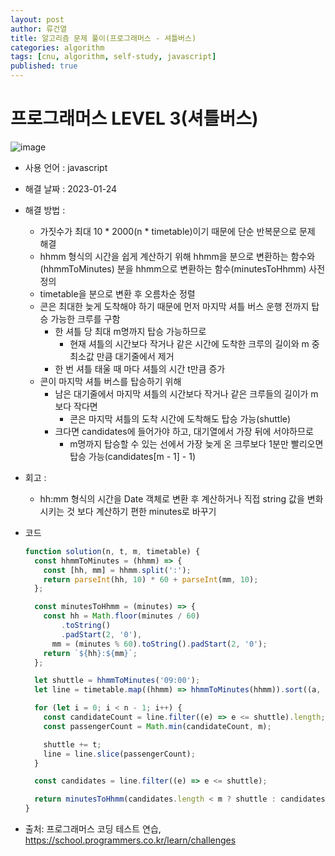 ```yaml
---
layout: post
author: 류건열
title: 알고리즘 문제 풀이(프로그래머스 - 셔틀버스)
categories: algorithm
tags: [cnu, algorithm, self-study, javascript]
published: true
---
```


# 프로그래머스 LEVEL 3(셔틀버스)

![image](https://user-images.githubusercontent.com/34560965/214299131-406155b9-b6bc-4ed2-a3ad-2c12af968fc6.png)

- 사용 언어 : javascript

- 해결 날짜 : 2023-01-24

- 해결 방법 :

  - 가짓수가 최대 10 * 2000(n * timetable)이기 때문에 단순 반복문으로 문제 해결
  - hhmm 형식의 시간을 쉽게 계산하기 위해 hhmm을 분으로 변환하는 함수와(hhmmToMinutes) 분을 hhmm으로 변환하는 함수(minutesToHhmm) 사전 정의
  - timetable을 분으로 변환 후 오름차순 정렬
  - 콘은 최대한 늦게 도착해야 하기 때문에 먼저 마지막 셔틀 버스 운행 전까지 탑승 가능한 크루를 구함
    - 한 셔틀 당 최대 m명까지 탑승 가능하므로 
      - 현재 셔틀의 시간보다 작거나 같은 시간에 도착한 크루의 길이와 m 중 최소값 만큼 대기줄에서 제거
    - 한 번 셔틀 태울 때 마다 셔틀의 시간 t만큼 증가
  - 콘이 마지막 셔틀 버스를 탑승하기 위해
    - 남은 대기줄에서 마지막 셔틀의 시간보다 작거나 같은 크루들의 길이가 m보다 작다면
      - 콘은 마지막 셔틀의 도착 시간에 도착해도 탑승 가능(shuttle)
    - 크다면 candidates에 들어가야 하고, 대기열에서 가장 뒤에 서야하므로
      - m명까지 탑승할 수 있는 선에서 가장 늦게 온 크루보다 1분만 빨리오면 탑승 가능(candidates[m - 1] - 1)

- 회고 :

  - hh:mm 형식의 시간을 Date 객체로 변환 후 계산하거나 직접 string 값을 변화시키는 것 보다 계산하기 편한 minutes로 바꾸기

- 코드

  ```javascript
  function solution(n, t, m, timetable) {
    const hhmmToMinutes = (hhmm) => {
      const [hh, mm] = hhmm.split(':');
      return parseInt(hh, 10) * 60 + parseInt(mm, 10);
    };

    const minutesToHhmm = (minutes) => {
      const hh = Math.floor(minutes / 60)
          .toString()
          .padStart(2, '0'),
        mm = (minutes % 60).toString().padStart(2, '0');
      return `${hh}:${mm}`;
    };

    let shuttle = hhmmToMinutes('09:00');
    let line = timetable.map((hhmm) => hhmmToMinutes(hhmm)).sort((a, b) => a - b);

    for (let i = 0; i < n - 1; i++) {
      const candidateCount = line.filter((e) => e <= shuttle).length;
      const passengerCount = Math.min(candidateCount, m);

      shuttle += t;
      line = line.slice(passengerCount);
    }

    const candidates = line.filter((e) => e <= shuttle);

    return minutesToHhmm(candidates.length < m ? shuttle : candidates[m - 1] - 1);
  }
  ```

- 출처: 프로그래머스 코딩 테스트 연습, https://school.programmers.co.kr/learn/challenges
